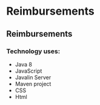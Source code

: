 # Reimbursements
## Reimbursements
### Technology uses:
- Java 8
- JavaScript
- Javalin Server
- Maven project
- CSS
- Html

